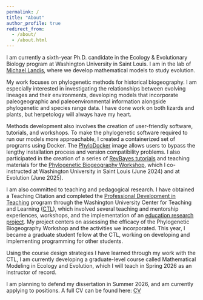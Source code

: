 ```yaml
---
permalink: /
title: "About"
author_profile: true
redirect_from: 
  - /about/
  - /about.html
---
```


I am currently a sixth-year Ph.D. candidate in the Ecology & Evolutionary Biology program at Washington University in Saint Louis. I am in the lab of [Michael Landis](https://landislab.org/), where we develop mathematical models to study evolution.

My work focuses on phylogenetic methods for historical biogeography. I am especially interested in investigating the relationships between evolving lineages and their environments, developing models that incorporate paleogeographic and paleoenvironmental information alongside phylogenetic and species range data. I have done work on both lizards and plants, but herpetology will always have my heart.

Methods development also involves the creation of user-friendly software, tutorials, and workshops. To make the phylogenetic software required to run our models more approachable, I created a containerized set of programs using Docker. The [PhyloDocker](https://hub.docker.com/r/sswiston/phylo_docker) image allows users to bypass the lengthy installation process and version compatibility problems. I also participated in the creation of a series of [RevBayes tutorials](https://revbayes.github.io/tutorials/fig_intro/) and teaching materials for the [Phylogenetic Biogeography Workshop](https://sites.wustl.edu/hawaiianplantbiogeography/phylogenetic-biogeography-workshop-wustl/), which I co-instructed at Washington University in Saint Louis (June 2024) and at Evolution (June 2025).

I am also committed to teaching and pedagogical research. I have obtained a Teaching Citation and completed the [Professional Development in Teaching](https://ctl.wustl.edu/professional-development-in-teaching/) program through the Washington University Center for Teaching and Learning ([CTL](https://ctl.wustl.edu/)), which involved several teaching and mentorship experiences, workshops, and the implementation of an [education research project](https://ctl.wustl.edu/teaching-the-teachers-investigating-the-impact-of-a-phylogenetic-biogeography-workshop-through-sotl/). My project centers on assessing the efficacy of the Phylogenetic Biogeography Workshop and the activities we incorporated. This year, I became a graduate student fellow at the CTL, working on developing and implementing programming for other students.

Using the course design strategies I have learned through my work with the CTL, I am currently developing a graduate-level course called Mathematical Modeling in Ecology and Evolution, which I will teach in Spring 2026 as an instructor of record.

<!-- My career goals are to teach biology at a primarily undergraduate institution, to mentor undergraduate researchers, and to continue engaging in pedagogical research. -->

I am planning to defend my dissertation in Summer 2026, and am currently applying to positions. A full CV can be found here: [CV](http://sswiston.github.io/files/Swiston_CV.pdf)